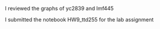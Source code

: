 I reviewed the graphs of yc2839 and lmf445

I submitted the notebook HW9_ttd255 for the lab assignment